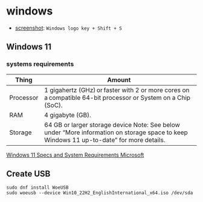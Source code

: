 # windows 

- [screenshot](screenshot.md): `Windows logo key + Shift + S`

## Windows 11

### systems requirements


| Thing | Amount |
|----|------------------------------------------------------------------------------------------------------------------------------------------|
| Processor  | 1 gigahertz (GHz) or faster with 2 or more cores on a compatible 64-bit processor or System on a Chip (SoC).                             |
| RAM        | 4 gigabyte (GB).                                                                                                                         |
| Storage    | 64 GB or larger storage device Note: See below under “More information on storage space to keep Windows 11 up-to-date” for more details. |
[Windows 11 Specs and System Requirements  Microsoft](https://www.microsoft.com/en-us/windows/windows-11-specifications)

## Create USB

```console
sudo dnf install WoeUSB
sudo woeusb --device Win10_22H2_EnglishInternational_x64.iso /dev/sda
```

